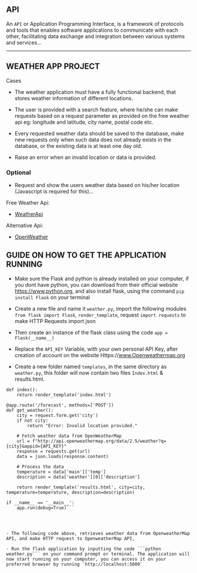 ## API

An ```API``` or Application Programming Interface, is a framework of protocols and tools that enables software applications to communicate with each other, facilitating data exchange and integration between various systems and services...

------------------------------------------------------------------------------------------------------------------------------------------------------------------------------------------------

##                                                                              WEATHER APP PROJECT

Cases

- The weather application must have a fully functional backend, that stores weather information of different locations.

- The user is provided with a search feature, where he/she can make requests based on a request parameter as provided on the free weather api eg: longitude and latitude, city name, postal code etc.

- Every requested  weather data should be saved to the database, make new requests only when such data does not already exists in the database, or the existing data is at least one day old.

- Raise an error when an invalid location or data is provided.

### Optional

- Request and show the users weather data based on his/her location (Javascript is required for this)...

Free Weather Api: 

- [WeatherApi](https://www.weatherapi.com/)

Alternative Api:
- [OpenWeather](https://openweathermap.org/)

## GUIDE ON HOW TO GET THE APPLICATION RUNNING

- Make sure the Flask and python is already installed on your computer, if you dont have python, you can download from their official website https://www.python.org, and also install flask, using the command ```pip install Flask``` on your terminal

- Create a new file and name it ```weather.py```, import the following modules ```from flask import Flask```, ```render_template```, request
```import requests``` to make HTTP Requests
import json

- Then create an instance of the flask class using the code ```app = Flask(__name__)```

- Replace the ```API_KEY``` Variable, with your own personal API Key, after creation of account on the website Https://www.Openweathermap.org

- Create a new folder named `templates`, in the same directory as `weather.py`, this folder will now contain two files `Index.html` & results.html.

```@app.route('/')
def index():
    return render_template('index.html')

@app.route('/forecast', methods=['POST'])
def get_weather():
    city = request.form.get('city')
    if not city:
        return "Error: Invalid location provided."

    # Fetch weather data from OpenWeatherMap
    url = f"http://api.openweathermap.org/data/2.5/weather?q={city}&appid={API_KEY}"
    response = requests.get(url)
    data = json.loads(response.content)

    # Process the data
    temperature = data['main']['temp']
    description = data['weather'][0]['description']

    return render_template('results.html', city=city, temperature=temperature, description=description)

if __name__ == '__main__':
    app.run(debug=True)```



    
- The following code above, retrieves weather data from OpenweatherMap API, and make HTTP request to OpenweatherMap API, 

- Run the flask application by inputting the code ```python weather.py``` on your command prompt or terminal. The application will now start running on your computer, you can access it on your preferred browser by running `http://localhost:5000`
